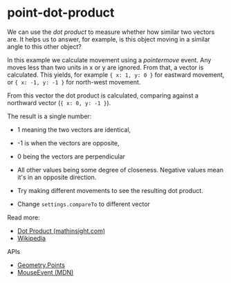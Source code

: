 # point-dot-product

We can use the _dot product_ to measure whether how similar two vectors are. It helps us to answer, for example, is this object moving in a similar angle to this other object?

In this example we calculate movement using a _pointermove_ event. Any moves less than two units in x or y are ignored. From that, a vector is calculated. This yields, for example `{ x: 1, y: 0 }` for eastward movement, or `{ x: -1, y: -1 }` for north-west movement.

From this vector the dot product is calculated, comparing against a northward vector (`{ x: 0, y: -1 }`).

The result is a single number:
* 1 meaning the two vectors are identical,
* -1 is when the vectors are opposite,
* 0 being the vectors are perpendicular
* All other values being some degree of closeness. Negative values mean it's in an opposite direction.

* Try making different movements to see the resulting dot product.
* Change `settings.compareTo` to different vector
 
Read more:
* [Dot Product (mathinsight.com)](https://mathinsight.org/dot_product)
* [Wikipedia](https://en.wikipedia.org/wiki/Dot_product)

APIs
* [Geometry.Points](https://clinth.github.io/ixfx/modules/Geometry.Points.html)
* [MouseEvent (MDN)](https://developer.mozilla.org/en-US/docs/Web/API/MouseEvent)